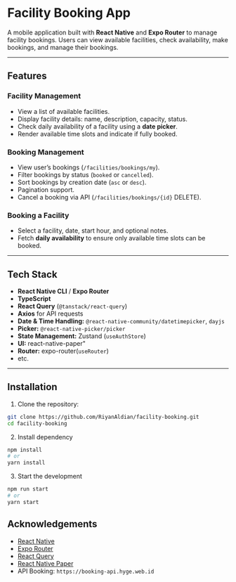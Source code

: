 # Facility Booking App

A mobile application built with **React Native** and **Expo Router** to manage facility bookings. Users can view available facilities, check availability, make bookings, and manage their bookings.

---

## Features

### Facility Management
- View a list of available facilities.
- Display facility details: name, description, capacity, status.
- Check daily availability of a facility using a **date picker**.
- Render available time slots and indicate if fully booked.

### Booking Management
- View user’s bookings (`/facilities/bookings/my`).
- Filter bookings by status (`booked` or `cancelled`).
- Sort bookings by creation date (`asc` or `desc`).
- Pagination support.
- Cancel a booking via API (`/facilities/bookings/{id}` DELETE).

### Booking a Facility
- Select a facility, date, start hour, and optional notes.
- Fetch **daily availability** to ensure only available time slots can be booked.

---


## Tech Stack

- **React Native CLI** / **Expo Router**
- **TypeScript**
- **React Query** (`@tanstack/react-query`)
- **Axios** for API requests
- **Date & Time Handling:** `@react-native-community/datetimepicker`, `dayjs`
- **Picker:** `@react-native-picker/picker`
- **State Management:** Zustand (`useAuthStore`)
- **UI:** react-native-paper"
- **Router:** expo-router(`useRouter`)
- etc.
---

## Installation

1. Clone the repository:
```bash
git clone https://github.com/RiyanAldian/facility-booking.git
cd facility-booking
```

2. Install dependency
```bash
npm install
# or
yarn install
```

3. Start the development
```bash 
npm run start
# or
yarn start
```


## Acknowledgements

- [React Native](https://reactnative.dev/)
- [Expo Router](https://expo.github.io/router/)
- [React Query](https://tanstack.com/query/latest)
- [React Native Paper](https://callstack.github.io/react-native-paper/)
- API Booking: `https://booking-api.hyge.web.id`
